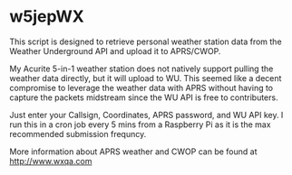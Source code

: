 # w5jepWX
This script is designed to retrieve personal weather station data from the Weather Underground API and upload it to APRS/CWOP.

My Acurite 5-in-1 weather station does not natively support pulling the weather data directly, but it will upload to WU. This seemed like a decent compromise to leverage the weather data with APRS without having to capture the packets midstream since the WU API is free to contributers.

Just enter your Callsign, Coordinates, APRS password, and WU API key. I run this in a cron job every 5 mins from a Raspberry Pi as it is the max recommended submission frequncy.

More information about APRS weather and CWOP can be found at http://www.wxqa.com
